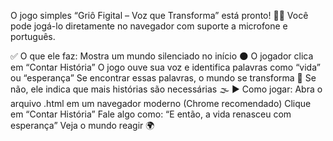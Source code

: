 O jogo simples “Griô Figital – Voz que Transforma” está pronto! 🌱🎤
Você pode jogá-lo diretamente no navegador com suporte a microfone e português.

✅ O que ele faz:
Mostra um mundo silenciado no início 🌑
O jogador clica em “Contar História”
O jogo ouve sua voz e identifica palavras como “vida” ou “esperança”
Se encontrar essas palavras, o mundo se transforma 🌳
Se não, ele indica que mais histórias são necessárias 🌫️
▶️ Como jogar:
Abra o arquivo .html em um navegador moderno (Chrome recomendado)
Clique em “Contar História”
Fale algo como: “E então, a vida renasceu com esperança”
Veja o mundo reagir 🌍
